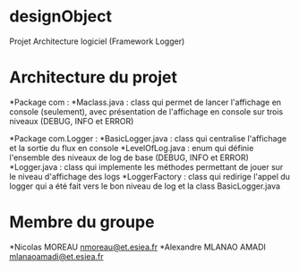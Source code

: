 designObject
============
Projet Architecture logiciel (Framework Logger)

Architecture du projet
======================
 *Package com :
  *Maclass.java : class qui permet de lancer l'affichage en console (seulement), avec présentation de l'affichage en console sur trois niveaux (DEBUG, INFO et ERROR)

 *Package com.Logger :
  *BasicLogger.java : class qui centralise l'affichage et la sortie du flux en console
  *LevelOfLog.java : enum qui définie l'ensemble des niveaux de log de base (DEBUG, INFO et ERROR)
  *Logger.java : class qui implemente les méthodes permettant de jouer sur le niveau d'affichage des logs
  *LoggerFactory : class qui redirige l'appel du logger qui a été fait vers le bon niveau de log et la class BasicLogger.java

Membre du groupe
================
 *Nicolas MOREAU <nmoreau@et.esiea.fr>
 *Alexandre MLANAO AMADI <mlanaoamadi@et.esiea.fr>
